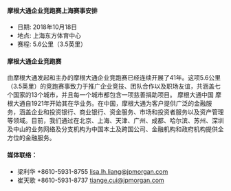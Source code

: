 #### 摩根大通企业竞跑赛上海赛事安排

* 日期:	2018年10月18日
* 地点:	上海东方体育中心
* 赛程:	5.6公里（3.5英里）

#### 摩根大通企业竞跑赛
由摩根大通发起和主办的摩根大通企业竞跑赛已经连续开展了41年。这项5.6公里（3.5英里）的竞跑赛事致力于推广企业竞技、团队合作以及职场友谊，共涵盖七个国家的13个城市，并且每一个城市都包含一项慈善捐助项目。
摩根大通中国
摩根大通自1921年开始其在华业务。在中国，摩根大通为客户提供广泛的金融服务，涵盖企业和投资银行、商业银行、资金服务、市场和投资者服务以及资产管理等领域。目前，我们通过在北京、上海、天津、广州、成都、哈尔滨、苏州、深圳及中山的业务网络及分支机构为中国本土及跨国公司、金融机构和政府机构提供全方位的金融服务。

#### 媒体联络：
* 梁利华   +8610-5931-8755  lisa.lh.liang@jpmorgan.com 
* 崔天歌   +8610-5931-8737   tiange.cui@jpmorgan.com